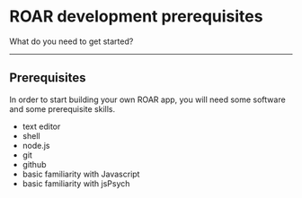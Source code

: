 # ROAR development prerequisites

What do you need to get started?

---

## Prerequisites

In order to start building your own ROAR app, you will need some software and some prerequisite skills.

- text editor
- shell
- node.js
- git
- github
- basic familiarity with Javascript
- basic familiarity with jsPsych
